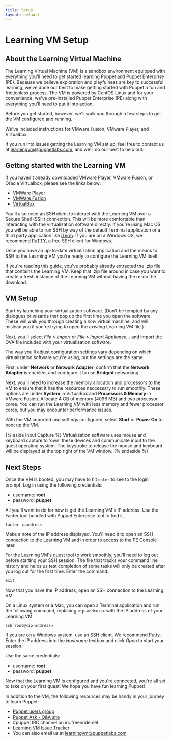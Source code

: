 ```yaml
---
title: Setup
layout: default
---
```


# Learning VM Setup

## About the Learning Virtual Machine

The Learning Virtual Machine (VM) is a sandbox environment equipped with
everything you'll need to get started learning Puppet and Puppet Enterprise
(PE). Because we believe exploration and playfulness are key to successful
learning, we've done our best to make getting started with Puppet a fun and
frictionless process. The VM is powered by CentOS Linux and for your
convenience, we've pre-installed Puppet Enterprise (PE) along with everything
you'll need to put it into action. 

Before you get started, however, we'll walk you through a few steps to get the
VM configured and running.

We've included instructions for VMware Fusion, VMware Player, and
Virtualbox. 

If you run into issues getting the Learning VM set up, feel free to contact us
at learningvm@puppetlabs.com, and we'll do our best to help out.

## Getting started with the Learning VM

If you haven't already downloaded VMware Player, VMware Fusion, or Oracle
Virtualbox, please see the links below:

* [VMWare Player](http://www.vmware.com/go/downloadplayer)
* [VMWare Fusion](http://www.vmware.com/go/downloadfusion)
* [VirtualBox](https://www.virtualbox.org/wiki/Downloads)

You'll also need an SSH client to interact with the Learning VM over a Secure
Shell (SSH) connection. This will be more comfortable than interacting with the
virtualization software directly. If you're using Mac OS, you will be able to
run SSH by way of the default Terminal application or a third party application
like [iTerm](http://iterm2.com/). If you are on a Windows OS, we recommend
[PuTTY](http://www.chiark.greenend.org.uk/~sgtatham/putty/download.html), a free
SSH client for Windows.

Once you have an up-to-date virtualization application and the means to SSH to
the Learning VM you're ready to configure the Learning VM itself.

If you're reading this guide, you've probably already extracted the .zip file
that contains the Learning VM. Keep that .zip file around in case you want to
create a fresh instance of the Learning VM without having the re-do the
download.

## VM Setup

Start by launching your virtualization software. (Don't be tempted by any
dialogues or wizards that pop up the first time you open the software. These
will walk you through creating a *new* virtual machine, and will mislead you if
you're trying to open the *existing* Learning VM file.) 

Next, you'll select *File > Import* or *File > Import Appliance...* and import
the OVA file included with your virtualization software.

The way you'll adjust configuration settings vary depending on which
virtualization software you're using, but the settings are the same.

First, under **Network** or **Network Adapter**, confirm that the **Network
Adapter** is enabled, and configure it to use **Bridged** networking.

Next, you'll need to increase the memory allocation and processors to the VM to
ensure that it has the resources neccessary to run smoothly. These options are
under **System** in VirtualBox and **Processors & Memory** in VMware Fusion.
Allocate 4 GB of memory (4096 MB) and two processor cores. You can run the
Learning VM with less memory and fewer processor cores, but you may encounter
performance issues.

With the VM imported and settings configured, select __Start__ or __Power On__
to boot up the VM.

{% aside Input Capture %}
Virtualization software uses mouse and keyboard capture to 'own' these devices
and communicate input to the guest operating system. The keystroke to release
the mouse and keyboard will be displayed at the top right of the VM window.
{% endaside %}

## Next Steps

Once the VM is booted, you may have to hit `enter` to see to the login prompt.
Log in using the following credentials:

* username: **root**
* password: **puppet**

All you'll want to do for now is get the Learning VM's IP address. Use the
Facter tool bundled with Puppet Enterprise tool to find it.
		
    facter ipaddress

Make a note of the IP address displayed. You'll need it to open an SSH
connection to the Learning VM and in order to access to the PE Console later.

For the Learning VM's quest tool to work smoothly, you'll need to log out before
starting your SSH session. The file that tracks your command line history and
helps us test completion of some tasks will only be created after you log out
for the first time. Enter the command:

    exit

Now that you have the IP address, open an SSH connection to the Learning VM. 

On a Linux system or a Mac, you can open a Terminal application and run the
following command, replacing `<ip-address>` with the IP address of your Learning
VM:

    ssh root@<ip-address>

If you are on a Windows system, use an SSH client. We recommend
[Putty](http://www.chiark.greenend.org.uk/~sgtatham/putty/download.html). Enter
the IP address into the *Hostname* textbox and click *Open* to start your
session.

Use the same credentials:

 * username: **root**
 * password: **puppet**

Now that the Learning VM is configured and you're connected, you're all set to
take on your first quest! We hope you have fun learning Puppet!

In addition to the VM, the following resources may be handy in your journey to
learn Puppet:

* [Puppet users group](http://groups.google.com/group/puppet-users)
* [Puppet Ask - Q&A site](http://ask.puppetlabs.com)
* \#puppet IRC channel on irc.freenode.net
* [Learning VM Issue Tracker](https://tickets.puppetlabs.com/browse/LEARNVM)
* You can also email us at <learningvm@puppetlabs.com>
